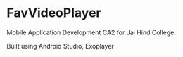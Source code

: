 # FavVideoPlayer
Mobile Application Development CA2 for Jai Hind College.

Built using Android Studio, Exoplayer
